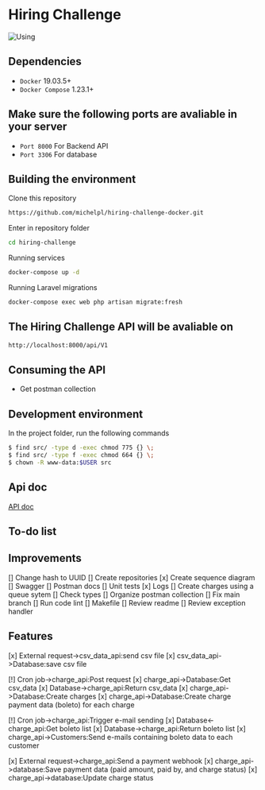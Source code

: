 # Hiring Challenge

![Using](https://#.gif)

## Dependencies

*   ``Docker`` 19.03.5+
*   ``Docker Compose`` 1.23.1+

## Make sure the following ports are avaliable in your server

*   ``Port 8000`` For Backend API
*   ``Port 3306`` For database

## Building the environment

Clone this repository

```bash
https://github.com/michelpl/hiring-challenge-docker.git
```

Enter in repository folder

```bash
cd hiring-challenge
```

Running services
```bash
docker-compose up -d
```

Running Laravel migrations
```bash
docker-compose exec web php artisan migrate:fresh
```

## The Hiring Challenge API will be avaliable on
```bash
http://localhost:8000/api/V1
```

## Consuming the API

- Get postman collection

## Development environment

In the project folder, run the following commands

```bash
$ find src/ -type d -exec chmod 775 {} \;
$ find src/ -type f -exec chmod 664 {} \;
$ chown -R www-data:$USER src
```

## Api doc
[API doc](https://#)

## To-do list

## Improvements

[] Change hash to UUID
[] Create repositories
[x] Create sequence diagram
[] Swagger
[] Postman docs
[] Unit tests
[x] Logs
[] Create charges using a queue sytem
[] Check types
[] Organize postman collection
[] Fix main branch
[] Run code lint
[] Makefile
[] Review readme
[] Review exception handler

## Features

[x] External request->csv_data_api:send csv file
[x] csv_data_api->Database:save csv file

[!] Cron job->charge_api:Post request
[x] charge_api->Database:Get csv_data
[x] Database->charge_api:Return csv_data
[x] charge_api->Database:Create charges 
[x] charge_api->Database:Create charge payment data (boleto) for each charge

[!] Cron job->charge_api:Trigger e-mail sending
[x] Database<-charge_api:Get boleto list
[x] Database->charge_api:Return boleto list
[x] charge_api->Customers:Send e-mails containing boleto data to each customer

[x] External request->charge_api:Send a payment webhook
[x] charge_api->database:Save payment data (paid amount, paid by, and charge status)
[x] charge_api->database:Update charge status
